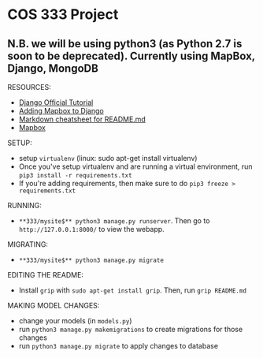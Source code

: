 # COS 333 Project

## N.B. we will be using python3 (as Python 2.7 is soon to be deprecated). Currently using MapBox, Django, MongoDB


RESOURCES:
- [Django Official Tutorial](https://docs.djangoproject.com/en/2.1/intro/tutorial01/)
- [Adding Mapbox to Django](https://www.fullstackpython.com/blog/maps-django-web-applications-projects-mapbox.html)
- [Markdown cheatsheet for README.md](https://github.com/adam-p/markdown-here/wiki/Markdown-Cheatsheet#links)
- [Mapbox](https://www.mapbox.com/)


SETUP: 
- setup ```virtualenv``` (linux: sudo apt-get install virtualenv)
- Once you've setup virtualenv and are running a virtual environment, run ```pip3 install -r requirements.txt``` 
- If you're adding requirements, then make sure to do ```pip3 freeze > requirements.txt```

RUNNING:
- ```**333/mysite$** python3 manage.py runserver```. Then go to ```http://127.0.0.1:8000/``` to view the webapp.

MIGRATING:
- ```**333/mysite$** python3 manage.py migrate```

EDITING THE README:
- Install ```grip``` with ```sudo apt-get install grip```. Then, run ```grip README.md```

MAKING MODEL CHANGES:
- change your models (in ```models.py```)
- run ```python3 manage.py makemigrations``` to create migrations for those changes
- run ```python3 manage.py migrate``` to apply changes to database
